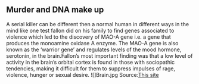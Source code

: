 ## Murder and DNA make up
A serial killer can be different then a normal human in different ways in the mind like one test fallon did on his family to find genes associated to violence which led to the discovery of MAO-A gene i.e. a gene that produces the monoamine oxidase A enzyme. The MAO-A gene is also known as the ‘warrior gene’ and regulates levels of the mood hormone, serotonin, in the brain.Fallon’s most important finding was that a low level of activity in the brain’s orbital cortex is found in those with sociopathic tendencies, making it difficult for them to suppress impulses of rage, violence, hunger or sexual desire. 
![]Brain.jpg
Source:[This site](https://unbelievable-facts.com/2016/03/criminal-mind-studies.html)


